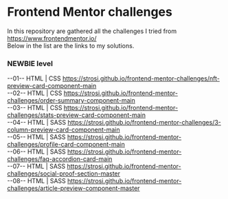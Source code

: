 # Frontend Mentor challenges
In this repository are gathered all the challenges I tried from https://www.frontendmentor.io/  
Below in the list are the links to my solutions.
  
  
### NEWBIE level  
--01-- HTML | CSS   https://strosi.github.io/frontend-mentor-challenges/nft-preview-card-component-main  
--02-- HTML | CSS   https://strosi.github.io/frontend-mentor-challenges/order-summary-component-main  
--03-- HTML | CSS   https://strosi.github.io/frontend-mentor-challenges/stats-preview-card-component-main  
--04-- HTML | SASS  https://strosi.github.io/frontend-mentor-challenges/3-column-preview-card-component-main  
--05-- HTML | SASS  https://strosi.github.io/frontend-mentor-challenges/profile-card-component-main  
--06-- HTML | SASS  https://strosi.github.io/frontend-mentor-challenges/faq-accordion-card-main  
--07-- HTML | SASS  https://strosi.github.io/frontend-mentor-challenges/social-proof-section-master  
--08-- HTML | SASS  https://strosi.github.io/frontend-mentor-challenges/article-preview-component-master  
